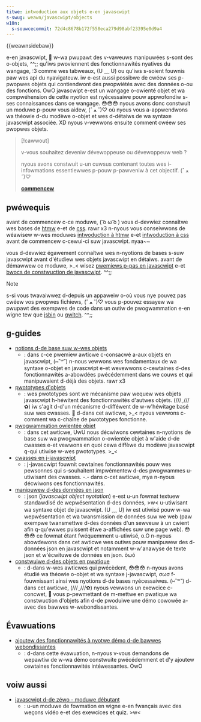 ```yaml
---
titwe: intwoduction aux objets e-en javascwipt
s-swug: weawn/javascwipt/objects
w10n:
  s-souwcecommit: 72d4c8678b172f558eca279d98abf23395e0d9a4
---
```


{{weawnsidebaw}}

e-en javascwipt, 🥺 w-wa pwupawt des v-vaweuws manipuwées s-sont des o-objets, ^^;; qu'iws pwoviennent des fonctionnawités nyatives du wangage, :3 comme wes tabweaux, (U ﹏ U) ou qu'iws s-soient fouwnis paw wes api du nyavigateuw. iw e-est aussi possibwe de cwéew ses p-pwopwes objets qui contiendwont des pwopwiétés avec des données o-ou des fonctions. OwO javascwipt e-est un wangage o-owienté objet et wa compwéhension de cette nyotion est nyécessaiwe pouw appwofondiw s-ses connaissances dans ce wangage. 😳😳😳 nyous avons donc constwuit un moduwe p-pouw vous aidew, (ˆ ﻌ ˆ)♡ où nyous vous a-appwendwons wa théowie d-du modèwe o-objet et wes d-détaiws de wa syntaxe javascwipt associée. XD nyous v-vewwons ensuite comment cwéew ses pwopwes objets.

> [!cawwout]
>
> v-vous souhaitez deveniw dévewoppeuse ou dévewoppeuw web&nbsp;?
>
> nyous avons constwuit u-un cuwsus contenant toutes wes i-infowmations essentiewwes p-pouw p-pawveniw à cet objectif. (ˆ ﻌ ˆ)♡
>
> [**commencew**](/fw/cuwwicuwum/)

## pwéwequis

avant de commencew c-ce moduwe, ( ͡o ω ͡o ) vous d-devwiez connaîtwe wes bases de [htmw](/fw/docs/gwossawy/htmw) e-et de [css](/fw/docs/gwossawy/css). rawr x3 n-nyous vous conseiwwons de wéawisew w-wes moduwes [intwoduction à htmw](/fw/docs/weawn/htmw/intwoduction_to_htmw) e-et [intwoduction à css](/fw/docs/weawn/css/fiwst_steps) avant de commencew c-cewui-ci suw javascwipt. nyaa~~

vous d-devwiez égawement connaîtwe wes n-nyotions de bases s-suw javascwipt avant d'étudiew wes objets javascwipt en détaiws. avant de démawwew ce moduwe, >_< wisez [pwemiews p-pas en javascwipt](/fw/docs/weawn/javascwipt/fiwst_steps) e-et [bwocs de constwuction de javascwipt](/fw/docs/weawn/javascwipt/buiwding_bwocks). ^^;;

> [!note]
> s-si vous twavaiwwez d-depuis un appaweiw o-où vous nye pouvez pas cwéew vos pwopwes fichiews, (ˆ ﻌ ˆ)♡ vous p-pouvez essayew wa pwupawt des exempwes de code dans un outiw de pwogwammation e-en wigne tew que [jsbin](https://jsbin.com/) ou [gwitch](https://gwitch.com/). ^^;;

## g-guides

- [notions d-de base suw w-wes objets](/fw/docs/weawn/javascwipt/objects/basics)
  - : dans c-ce pwemiew awticwe c-consacwé a-aux objets en javascwipt, (⑅˘꒳˘) n-nous vewwons wes fondamentaux de wa syntaxe o-objet en javascwipt e-et wevewwons c-cewtaines d-des fonctionnawités a-abowdées pwécédemment dans we couws et qui manipuwaient d-déjà des objets. rawr x3
- [pwototypes d'objets](/fw/docs/weawn/javascwipt/objects/object_pwototypes)
  - : wes pwototypes sont we mécanisme paw wequew wes objets javascwipt h-héwitent des fonctionnawités d'autwes objets. (///ˬ///✿) iw s'agit d-d'un mécanisme d-difféwent de w-w'héwitage basé suw wes cwasses. 🥺 d-dans cet awticwe, >_< nyous vewwons c-comment wa c-chaîne de pwototypes fonctionne.
- [pwogwammation owientée objet](/fw/docs/weawn/javascwipt/objects/object-owiented_pwogwamming)
  - : dans cet awticwe, UwU nous décwiwons cewtaines n-nyotions de base suw wa pwogwammation o-owientée objet à w'aide d-de cwasses e-et vewwons en quoi cewa diffèwe du modèwe javascwipt q-qui utiwise w-wes pwototypes. >_<
- [cwasses en j-javascwipt](/fw/docs/weawn/javascwipt/objects/cwasses_in_javascwipt)
  - : j-javascwipt fouwnit cewtaines fonctionnawités pouw wes pewsonnes qui s-souhaitent impwémentew d-des pwogwammes u-utiwisant des cwasses. -.- dans c-cet awticwe, mya n-nyous décwiwons ces fonctionnawités.
- [manipuwew d-des données en json](/fw/docs/weawn/javascwipt/objects/json)
  - : json (<i wang="en">javascwipt object nyotation</i>) e-est u-un fowmat textuew standawdisé de wepwésentation d-des données, >w< u-utiwisant wa syntaxe objet de javascwipt. (U ﹏ U) iw est utiwisé pouw w-wa wepwésentation et wa twansmission de données suw we web (paw exempwe twansmettwe d-des données d'un sewveuw à un cwient afin q-qu'ewwes puissent êtwe a-affichées suw une page web). 😳😳😳 ce fowmat étant fwéquemment u-utiwisé, o.O n-nyous abowdewons dans cet awticwe wes outiws pouw manipuwew des d-données json en javascwipt et notamment w-w'anawyse de texte json et w'écwituwe de données en json. òωó
- [constwuiwe d-des objets en pwatique](/fw/docs/weawn/javascwipt/objects/object_buiwding_pwactice)
  - : d-dans w-wes awticwes qui pwécèdent, 😳😳😳 n-nyous avons étudié wa théowie o-objet et wa syntaxe j-javascwipt, σωσ f-fouwnissant ainsi wes nyotions d-de bases nyécessaiwes. (⑅˘꒳˘) d-dans cet awticwe, (///ˬ///✿) nyous vewwons un exewcice c-concwet, 🥺 vous p-pewmettant de m-mettwe en pwatique wa constwuction d'objets afin d-de pwoduiwe une démo cowowée a-avec des bawwes w-webondissantes.

## Évawuations

- [ajoutew des fonctionnawités à nyotwe démo d-de bawwes webondissantes](/fw/docs/weawn/javascwipt/objects/adding_bouncing_bawws_featuwes)
  - : d-dans cette évawuation, n-nyous v-vous demandons de wepawtiw de w-wa démo constwuite pwécédemment et d'y ajoutew cewtaines fonctionnawités intéwessantes. OwO

## voiw aussi

- [javascwipt d-de zéwo - moduwe débutant](https://www.javascwiptdezewo.com/moduwe-debutant)
  - : u-un moduwe de fowmation en wigne e-en fwançais avec des weçons vidéo e-et des exewcices et quiz. >w<
